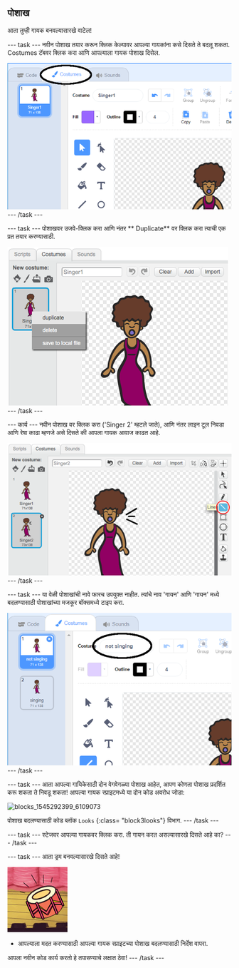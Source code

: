 ## पोशाख

आता तुम्ही गायक बनवल्यासारखे वाटेल!

\--- task \--- नवीन पोशाख तयार करून क्लिक केल्यावर आपल्या गायकांना कसे दिसते ते बदलू शकता. Costumes टॅबवर क्लिक करा आणि आपल्याला गायक पोशाख दिसेल.

![स्क्रीनशॉट](images/band-singer-costume-annotated.png) \--- /task \---

\--- task \--- पोशाखवर उजवे-क्लिक करा आणि नंतर ** Duplicate** वर क्लिक करा त्याची एक प्रत तयार करण्यासाठी.

![स्क्रीनशॉट](images/band-singer-duplicate.png) \--- /task \---

\--- कार्य \--- नवीन पोशाख वर क्लिक करा ('Singer 2' म्हटले जाते), आणि नंतर लाइन टूल निवडा आणि रेषा काढा म्हणजे असे दिसते की आपला गायक आवाज काढत आहे.

![स्क्रीनशॉट](images/band-singer-click.png) \--- /task \---

\--- task \--- या वेळी पोशाखांची नावे फारच उपयुक्त नाहीत. त्यांचे नाव 'गायन' आणि 'गायन' मध्ये बदलण्यासाठी पोशाखांच्या मजकूर बॉक्समध्ये टाइप करा.

![स्क्रीनशॉट](images/band-singer-name-annotated.png) \--- /task \---

\--- task \--- आता आपल्या गायिकेसाठी दोन वेगवेगळ्या पोशाख आहेत, आपण कोणता पोशाख प्रदर्शित करू शकता ते निवडू शकता! आपल्या गायक स्प्राइटमध्ये या दोन कोड अवरोध जोडा:

![blocks_1545292399_6109073](images/blocks_1545292399_6109073.png)

पोशाख बदलण्यासाठी कोड ब्लॉक `Looks` {:class= "block3looks"} विभाग. \--- /task \---

\--- task \--- स्टेजवर आपल्या गायकवर क्लिक करा. ती गायन करत असल्यासारखे दिसते आहे का? \--- /task \---

\--- task \--- आता ड्रम बनवल्यासारखे दिसते आहे!

![स्क्रीनशॉट](images/band-drum-final.png)

- आपल्याला मदत करण्यासाठी आपल्या गायक स्प्राइटच्या पोशाख बदलण्यासाठी निर्देश वापरा.

आपला नवीन कोड कार्य करतो हे तपासण्याचे लक्षात ठेवा! \--- /task \---